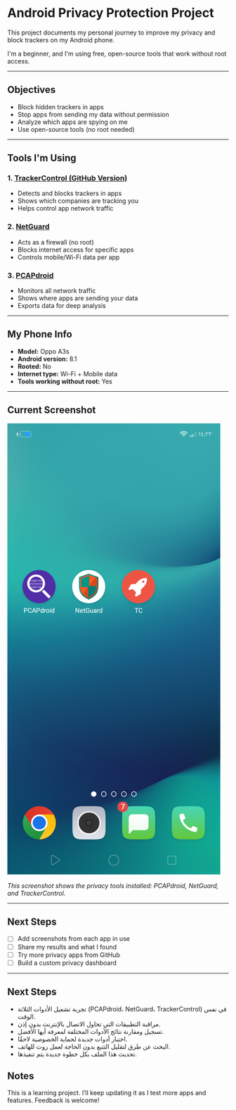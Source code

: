 # Android Privacy Protection Project

This project documents my personal journey to improve my privacy and block trackers on my Android phone.

I'm a beginner, and I'm using free, open-source tools that work without root access.

---

## Objectives

- Block hidden trackers in apps
- Stop apps from sending my data without permission
- Analyze which apps are spying on me
- Use open-source tools (no root needed)

---

## Tools I'm Using

### 1. [TrackerControl (GitHub Version)](https://github.com/OxfordHCC/tracker-control-android)

- Detects and blocks trackers in apps
- Shows which companies are tracking you
- Helps control app network traffic

### 2. [NetGuard](https://play.google.com/store/apps/details?id=eu.faircode.netguard)

- Acts as a firewall (no root)
- Blocks internet access for specific apps
- Controls mobile/Wi-Fi data per app

### 3. [PCAPdroid](https://play.google.com/store/apps/details?id=tech.inaudible.pcapdroid)

- Monitors all network traffic
- Shows where apps are sending your data
- Exports data for deep analysis

---

## My Phone Info

- **Model:** Oppo A3s  
- **Android version:** 8.1  
- **Rooted:** No  
- **Internet type:** Wi-Fi + Mobile data  
- **Tools working without root:** Yes

---

## Current Screenshot
![Privacy Tools Screenshot](./screenshots/Screenshot_2025-05-08-14-23-49-89.png)

*This screenshot shows the privacy tools installed: PCAPdroid, NetGuard, and TrackerControl.*

---

## Next Steps

- [ ] Add screenshots from each app in use
- [ ] Share my results and what I found
- [ ] Try more privacy apps from GitHub
- [ ] Build a custom privacy dashboard

---
## Next Steps

- تجربة تشغيل الأدوات الثلاثة (PCAPdroid، NetGuard، TrackerControl) في نفس الوقت.
- مراقبة التطبيقات التي تحاول الاتصال بالإنترنت بدون إذن.
- تسجيل ومقارنة نتائج الأدوات المختلفة لمعرفة أيها الأفضل.
- اختبار أدوات جديدة لحماية الخصوصية لاحقًا.
- البحث عن طرق لتقليل التتبع بدون الحاجة لعمل روت للهاتف.
- تحديث هذا الملف بكل خطوة جديدة يتم تنفيذها.

## Notes

This is a learning project. I’ll keep updating it as I test more apps and features. Feedback is welcome!
